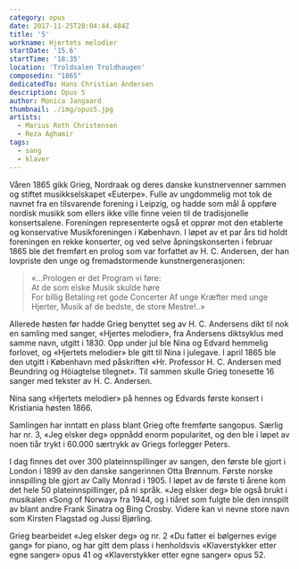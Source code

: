 ```yaml
---
category: opus
date: 2017-11-25T20:04:44.484Z
title: '5'
workname: Hjertets melodier
startDate: '15.6'
startTime: '18:35'
location: 'Troldsalen Troldhaugen'
composedin: "1865"
dedicatedTo: Hans Christian Andersen
description: Opus 5
author: Monica Jangaard
thumbnail: ./img/opus5.jpg
artists:
  - Marius Roth Christensen
  - Reza Aghamir
tags:
  - sang
  - klaver
---
```

Våren 1865 gikk Grieg, Nordraak og deres danske kunstnervenner sammen og stiftet musikkselskapet «Euterpe». Fulle av ungdommelig mot tok de navnet fra en tilsvarende forening i Leipzig, og hadde som mål å oppføre nordisk musikk som ellers ikke ville finne veien til de tradisjonelle konsertsalene. Foreningen representerte også et opprør mot den etablerte og konservative Musikforeningen i København. I løpet av et par års tid holdt foreningen en rekke konserter, og ved selve åpningskonserten i februar 1865 ble det fremført en prolog som var forfattet av H. C. Andersen, der han lovpriste den unge og fremadstormende kunstnergenerasjonen:

> «…Prologen er det Program vi føre:  
> At de som elske Musik skulde høre  
> For billig Betaling ret gode Concerter
> Af unge Kræfter med unge Hjerter,
> Musik af de bedste, de store Mestre!..»

Allerede høsten før hadde Grieg benyttet seg av H. C. Andersens dikt til nok en samling med sanger, «Hjertes melodier», fra Andersens diktsyklus med samme navn, utgitt i 1830. Opp under jul ble Nina og Edvard hemmelig forlovet, og «Hjertets melodier» ble gitt til Nina i julegave. I april 1865 ble den utgitt i København med påskriften «Hr. Professor H. C. Andersen med Beundring og Höiagtelse tilegnet». Til sammen skulle Grieg tonesette 16 sanger med tekster av H. C. Andersen.  

Nina sang «Hjertets melodier» på hennes og Edvards første konsert i Kristiania høsten 1866.

Samlingen har inntatt en plass blant Grieg ofte fremførte sangopus. Særlig har nr. 3, «Jeg elsker deg» oppnådd enorm popularitet, og den ble i løpet av noen tiår trykt i 60.000 særtrykk av Griegs forlegger Peters.  

I dag finnes det over 300 plateinnspillinger av sangen, den første ble gjort i London i 1899 av den danske sangerinnen Otta Brønnum. Første norske innspilling ble gjort av Cally Monrad i 1905. I løpet av de første ti årene kom det hele 50 plateinnspillinger, på ni språk. «Jeg elsker deg» ble også brukt i musikalen «Song of Norway» fra 1944, og i tiåret som fulgte ble den innspilt av blant andre Frank Sinatra og Bing Crosby. Videre kan vi nevne store navn som Kirsten Flagstad og Jussi Bjørling.

Grieg bearbeidet «Jeg elsker deg» og nr. 2 «Du fatter ei bølgernes evige gang» for piano, og har gitt dem plass i henholdsvis «Klaverstykker etter egne sanger» opus 41 og «Klaverstykker etter egne sanger» opus 52.
